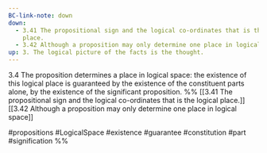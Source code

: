 ```yaml
---
BC-link-note: down
down:
  - 3.41 The propositional sign and the logical co-ordinates that is the logical
    place.
  - 3.42 Although a proposition may only determine one place in logical space
up: 3. The logical picture of the facts is the thought.
---
```

3.4 The proposition determines a place in logical space: the existence of this logical place is guaranteed by the existence of the constituent parts alone, by the existence of the significant proposition.
%%
[[3.41 The propositional sign and the logical co-ordinates that is the logical place.]]
[[3.42 Although a proposition may only determine one place in logical space]]

#propositions #LogicalSpace #existence #guarantee #constitution #part #signification %%